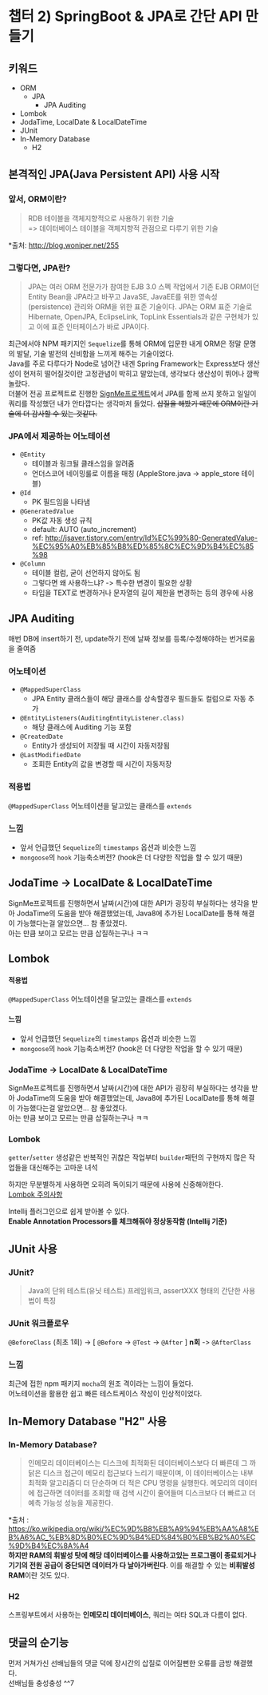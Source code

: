 # 챕터 2) SpringBoot & JPA로 간단 API 만들기

## 키워드
- ORM
  - JPA
    - JPA Auditing
- Lombok
- JodaTime, LocalDate & LocalDateTime
- JUnit
- In-Memory Database
  - H2

## 본격적인 JPA(Java Persistent API) 사용 시작
### 앞서, ORM이란?
> RDB 테이블을 객체지향적으로 사용하기 위한 기술  
=> 데이터베이스 테이블을 객체지향적 관점으로 다루기 위한 기술

*출처: http://blog.woniper.net/255

### 그렇다면, JPA란?
> JPA는 여러 ORM 전문가가 참여한 EJB 3.0 스펙 작업에서 기존 EJB ORM이던 Entity Bean을 JPA라고 바꾸고 JavaSE, JavaEE를 위한 영속성(persistence) 관리와 ORM을 위한 표준 기술이다. JPA는 ORM 표준 기술로 Hibernate, OpenJPA, EclipseLink, TopLink Essentials과 같은 구현체가 있고 이에 표준 인터페이스가 바로 JPA이다.

최근에서야 NPM 패키지인 `Sequelize`를 통해 ORM에 입문한 내게 ORM은 정말 문명의 발달, 기술 발전의 신비함을 느끼게 해주는 기술이었다.  
Java를 주로 다루다가 Node로 넘어간 내겐 Spring Framework는 Express보다 생산성이 현저히 떨어질것이란 고정관념이 박히고 말았는데, 생각보다 생산성이 뛰어나 깜짝놀랐다.  
더불어 전공 프로젝트로 진행한 [SignMe프로젝트](https://github.com/Nooheat/SignMe)에서 JPA를 함께 쓰지 못하고 일일이 쿼리를 작성했던 내가 안타깝다는 생각마저 들었다. ~~삽질을 해봤기 때문에 ORM이란 기술에 더 감사할 수 있는 것같다.~~

### JPA에서 제공하는 어노테이션
- `@Entity`
  - 테이블과 링크될 클래스임을 알려줌
  - 언더스코어 네이밍룰로 이름을 매칭 (AppleStore.java -> apple_store 테이블)
- `@Id`
  - PK 필드임을 나타냄
- `@GeneratedValue`
  - PK값 자동 생성 규칙
  - default: AUTO (auto_increment)
  - ref: http://jsaver.tistory.com/entry/Id%EC%99%80-GeneratedValue-%EC%95%A0%EB%85%B8%ED%85%8C%EC%9D%B4%EC%85%98
- `@Column`
  - 테이블 컬럼, 굳이 선언하지 않아도 됨
  - 그렇다면 왜 사용하느냐? -> 특수한 변경이 필요한 상황
  - 타입을 TEXT로 변경하거나 문자열의 길이 제한을 변경하는 등의 경우에 사용

## JPA Auditing
매번 DB에 insert하기 전, update하기 전에 날짜 정보를 등록/수정해야하는 번거로움을 줄여줌
  
### 어노테이션
- `@MappedSuperClass`
  - JPA Entity 클래스들이 해당 클래스를 상속할경우 필드들도 컬럼으로 자동 추가
- `@EntityListeners(AuditingEntityListener.class)`
  - 해당 클래스에 Auditing 기능 포함
- `@CreatedDate`
  - Entity가 생성되어 저장될 때 시간이 자동저장됨
- `@LastModifiedDate`
  - 조회한 Entity의 값을 변경할 때 시간이 자동저장

### 적용법
`@MappedSuperClass` 어노테이션을 달고있는 클래스를 `extends`  

### 느낌
- 앞서 언급했던 `Sequelize`의 `timestamps` 옵션과 비슷한 느낌
- `mongoose`의 `hook` 기능축소버전? (hook은 더 다양한 작업을 할 수 있기 때문)

## JodaTime -> LocalDate & LocalDateTime
SignMe프로젝트를 진행하면서 날짜(시간)에 대한 API가 굉장히 부실하다는 생각을 받아 JodaTime의 도움을 받아 해결했었는데, Java8에 추가된 LocalDate를 통해 해결이 가능했다는걸 알았으면... 참 좋았겠다.  
아는 만큼 보이고 모르는 만큼 삽질하는구나 ㅋㅋ

## Lombok
#### 적용법
`@MappedSuperClass` 어노테이션을 달고있는 클래스를 `extends`  

#### 느낌
- 앞서 언급했던 `Sequelize`의 `timestamps` 옵션과 비슷한 느낌
- `mongoose`의 `hook` 기능축소버전? (hook은 더 다양한 작업을 할 수 있기 때문)

### JodaTime -> LocalDate & LocalDateTime
SignMe프로젝트를 진행하면서 날짜(시간)에 대한 API가 굉장히 부실하다는 생각을 받아 JodaTime의 도움을 받아 해결했었는데, Java8에 추가된 LocalDate를 통해 해결이 가능했다는걸 알았으면... 참 좋았겠다.  
아는 만큼 보이고 모르는 만큼 삽질하는구나 ㅋㅋ

### Lombok
`getter`/`setter` 생성같은 반복적인 귀찮은 작업부터 `builder`패턴의 구현까지 많은 작업들을 대신해주는 고마운 녀석  
  
하지만 무분별하게 사용하면 오히려 독이되기 때문에 사용에 신중해야한다.  
[Lombok 주의사항](http://kwonnam.pe.kr/wiki/java/lombok/pitfall)  
  
Intellij 플러그인으로 쉽게 받아볼 수 있다.  
**Enable Annotation Processors를 체크해줘야 정상동작함 (Intellij 기준)**

## JUnit 사용
### JUnit?
> Java의 단위 테스트(유닛 테스트) 프레임워크, assertXXX 형태의 간단한 사용법이 특징

### JUnit 워크플로우
`@BeforeClass` (최초 1회) -> [ `@Before` -> `@Test` -> `@After` ] **n회** -> `@AfterClass`  
  
### 느낌
최근에 접한 npm 패키지 `mocha`의 원조 격이라는 느낌이 들었다.  
어노테이션을 활용한 쉽고 빠른 테스트케이스 작성이 인상적이었다.  

## In-Memory Database "H2" 사용
### In-Memory Database?
> 인메모리 데이터베이스는 디스크에 최적화된 데이터베이스보다 더 빠른데 그 까닭은 디스크 접근이 메모리 접근보다 느리기 때문이며, 이 데이터베이스는 내부 최적화 알고리즘디 더 단순하며 더 적은 CPU 명령을 실행한다. 메모리의 데이터에 접근하면 데이터를 조회할 때 검색 시간이 줄어들며 디스크보다 더 빠르고 더 예측 가능성 성능을 제공한다.

*출처 : https://ko.wikipedia.org/wiki/%EC%9D%B8%EB%A9%94%EB%AA%A8%EB%A6%AC_%EB%8D%B0%EC%9D%B4%ED%84%B0%EB%B2%A0%EC%9D%B4%EC%8A%A4  
**하지만 RAM의 휘발성 탓에 해당 데이터베이스를 사용하고있는 프로그램이 종료되거나 기기의 전원 공급이 중단되면 데이터가 다 날아가버린다**. 이를 해결할 수 있는 **비휘발성 RAM**이란 것도 있다.

### H2
스프링부트에서 사용하는 **인메모리 데이터베이스**, 쿼리는 여타 SQL과 다름이 없다.

## 댓글의 순기능
먼저 거쳐가신 선배님들의 댓글 덕에 장시간의 삽질로 이어질뻔한 오류를 금방 해결했다.  
선배님들 충성충성 ^^7
